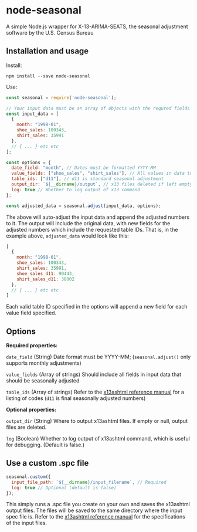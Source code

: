 # node-seasonal
A simple Node.js wrapper for X-13-ARIMA-SEATS, the seasonal adjustment software by the U.S. Census Bureau

## Installation and usage

Install:

```
npm install --save node-seasonal
```

Use: 

```js
const seasonal = require('node-seasonal');

// Your input data must be an array of objects with the requred fields
const input_data = [
  {
    month: "1998-01",
    shoe_sales: 100343,
    shirt_sales: 35991
  },
  // { ... } etc etc
];

const options = {
  date_field: "month", // Dates must be formatted YYYY-MM
  value_fields: ["shoe_sales", "shirt_sales"], // All values in data to adjust
  table_ids: ["d11"], // d11 is standard seasonal adjustment
  output_dir: `${__dirname}/output`, // x13 files deleted if left empty
  log: true // Whether to log output of x13 command
};

const adjusted_data = seasonal.adjust(input_data, options);
```

The above will auto-adjust the input data and append the adjusted numbers to it. The output will include the original data, with new fields for the adjusted numbers which include the requested table IDs. That is, in the example above, `adjusted_data` would look like this:

```js
[
  {
    month: "1998-01",
    shoe_sales: 100343,
    shirt_sales: 35991,
    shoe_sales_d11: 90443,
    shirt_sales_d11: 38002
  },
  // { ... } etc etc
]
```

Each valid table ID specified in the options will append a new field for each value field specified.

## Options

**Required properties:**

`date_field` (String) Date format must be YYYY-MM; (`seasonal.adjust()` only supports monthly adjustments)

`value_fields` (Array of strings) Should include all fields in input data that should be seasonally adjusted

`table_ids` (Array of strings) Refer to the [x13ashtml reference manual](https://www.census.gov/ts/x13as/docX13ASHTML.pdf) for a listing of codes (`d11` is final seasonally adjusted numbers)


**Optional properties:**

`output_dir` (String) Where to output x13ashtml files. If empty or null, output files are deleted.

`log` (Boolean) Whether to log output of x13ashtml command, which is useful for debugging. (Default is false.)


## Use a custom .spc file

```js
seasonal.custom({
  input_file_path: `${__dirname}/input_filename`, // Required
  log: true // Optional (default is false)
});
```

This simply runs a .spc file you create on your own and saves the x13ashtml output files. The files will be saved to the same directory where the input spec file is. Refer to the [x13ashtml reference manual](https://www.census.gov/ts/x13as/docX13ASHTML.pdf) for the specifications of the input files.
